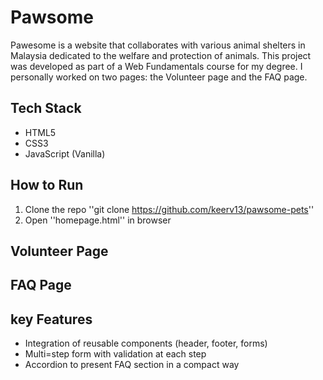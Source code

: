 # Pawsome
Pawesome is a website that collaborates with various animal shelters in Malaysia dedicated to the welfare and protection of animals. This project was developed as part of a Web Fundamentals course for my degree. I personally worked on two pages: the Volunteer page and the FAQ page.

## Tech Stack
* HTML5
* CSS3
* JavaScript (Vanilla)

## How to Run
1. Clone the repo
''git clone https://github.com/keerv13/pawsome-pets''
2. Open ''homepage.html'' in browser

## Volunteer Page
## FAQ Page

## key Features
* Integration of reusable components (header, footer, forms)
* Multi=step form with validation at each step
* Accordion to present FAQ section in a compact way
